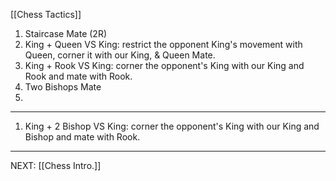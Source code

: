 [[Chess Tactics]] 

1. Staircase Mate (2R)
2. King + Queen VS King: restrict the opponent King's movement with Queen, corner it with our King, & Queen Mate.
3. King + Rook VS King: corner the opponent's King with our King and Rook and mate with Rook.
4. Two Bishops Mate
5. 

***
1. King + 2 Bishop VS King: corner the opponent's King with our King and Bishop and mate with Rook.

***
NEXT: [[Chess Intro.]]  